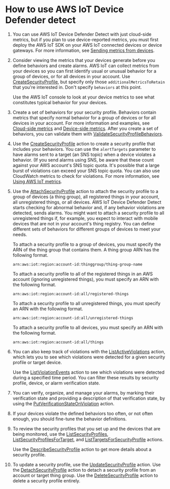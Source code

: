 # How to use AWS IoT Device Defender detect<a name="detect-HowToHowTo"></a>

1. You can use AWS IoT Device Defender Detect with just cloud\-side metrics, but if you plan to use device\-reported metrics, you must first deploy the AWS IoT SDK on your AWS IoT connected devices or device gateways\. For more information, see [Sending metrics from devices](detect-device-side-metrics.md#DetectMetricsMessages)\.

1. Consider viewing the metrics that your devices generate before you define behaviors and create alarms\. AWS IoT can collect metrics from your devices so you can first identify usual or unusual behavior for a group of devices, or for all devices in your account\. Use [CreateSecurityProfile](https://docs.aws.amazon.com/iot/latest/apireference/API_CreateSecurityProfile.html), but specify only those `additionalMetricsToRetain` that you're interested in\. Don't specify `behaviors` at this point\. 

   Use the AWS IoT console to look at your device metrics to see what constitutes typical behavior for your devices\.

1. Create a set of behaviors for your security profile\. Behaviors contain metrics that specify normal behavior for a group of devices or for all devices in your account\. For more information and examples, see [Cloud\-side metrics](detect-cloud-side-metrics.md) and [Device\-side metrics](detect-device-side-metrics.md)\. After you create a set of behaviors, you can validate them with [ValidateSecurityProfileBehaviors](https://docs.aws.amazon.com/iot/latest/apireference/API_ValidateSecurityProfileBehaviors.html)\. 

1. Use the [CreateSecurityProfile](https://docs.aws.amazon.com/iot/latest/apireference/API_CreateSecurityProfile.html) action to create a security profile that includes your behaviors\. You can use the `alertTargets` parameter to have alarms sent to a target \(an SNS topic\) when a device violates a behavior\. \(If you send alarms using SNS, be aware that these count against your AWS account's SNS topic quota\. It's possible that a large burst of violations can exceed your SNS topic quota\. You can also use CloudWatch metrics to check for violations\. For more information, see [Using AWS IoT metrics](monitoring-cloudwatch.md#how_to_use_metrics)\. 

1. Use the [AttachSecurityProfile](https://docs.aws.amazon.com/iot/latest/apireference/API_AttachSecurityProfile.html) action to attach the security profile to a group of devices \(a thing group\), all registered things in your account, all unregistered things, or all devices\. AWS IoT Device Defender Detect starts checking for abnormal behavior and, if any behavior violations are detected, sends alarms\. You might want to attach a security profile to all unregistered things if, for example, you expect to interact with mobile devices that are not in your account's thing registry\. You can define different sets of behaviors for different groups of devices to meet your needs\.

   To attach a security profile to a group of devices, you must specify the ARN of the thing group that contains them\. A thing group ARN has the following format\.

   ```
   arn:aws:iot:region:account-id:thinggroup/thing-group-name
   ```

   To attach a security profile to all of the registered things in an AWS account \(ignoring unregistered things\), you must specify an ARN with the following format\.

   ```
   arn:aws:iot:region:account-id:all/registered-things
   ```

   To attach a security profile to all unregistered things, you must specify an ARN with the following format\.

   ```
   arn:aws:iot:region:account-id:all/unregistered-things
   ```

   To attach a security profile to all devices, you must specify an ARN with the following format\.

   ```
   arn:aws:iot:region:account-id:all/things
   ```

1. You can also keep track of violations with the [ListActiveViolations](https://docs.aws.amazon.com/iot/latest/apireference/API_ListActiveViolations.html) action, which lets you to see which violations were detected for a given security profile or target device\.

   Use the [ListViolationEvents](https://docs.aws.amazon.com/iot/latest/apireference/API_ListViolationEvents.html) action to see which violations were detected during a specified time period\. You can filter these results by security profile, device, or alarm verification state\.

1. You can verify, organize, and manage your alarms, by marking their verification state and providing a description of that verification state, by using the [PutVerificationStateOnViolation](https://docs.aws.amazon.com/) action\.

1. If your devices violate the defined behaviors too often, or not often enough, you should fine\-tune the behavior definitions\. 

1. To review the security profiles that you set up and the devices that are being monitored, use the [ListSecurityProfiles](https://docs.aws.amazon.com/iot/latest/apireference/API_ListSecurityProfiles.html), [ListSecurityProfilesForTarget](https://docs.aws.amazon.com/iot/latest/apireference/API_ListSecurityProfilesForTarget.html), and [ListTargetsForSecurityProfile](https://docs.aws.amazon.com/iot/latest/apireference/API_ListTargetsForSecurityProfile.html) actions\. 

   Use the [DescribeSecurityProfile](https://docs.aws.amazon.com/iot/latest/apireference/API_DescribeSecurityProfile.html) action to get more details about a security profile\. 

1. To update a security profile, use the [UpdateSecurityProfile](https://docs.aws.amazon.com/iot/latest/apireference/API_UpdateSecurityProfile.html) action\. Use the [DetachSecurityProfile](https://docs.aws.amazon.com/iot/latest/apireference/API_DetachSecurityProfile.html) action to detach a security profile from an account or target thing group\. Use the [DeleteSecurityProfile](https://docs.aws.amazon.com/iot/latest/apireference/API_DeleteSecurityProfile.html) action to delete a security profile entirely\. 